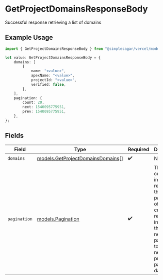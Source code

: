 # GetProjectDomainsResponseBody

Successful response retrieving a list of domains

## Example Usage

```typescript
import { GetProjectDomainsResponseBody } from "@simplesagar/vercel/models/getprojectdomainsop.js";

let value: GetProjectDomainsResponseBody = {
    domains: [
        {
            name: "<value>",
            apexName: "<value>",
            projectId: "<value>",
            verified: false,
        },
    ],
    pagination: {
        count: 20,
        next: 1540095775951,
        prev: 1540095775951,
    },
};
```

## Fields

| Field                                                                                                                                                           | Type                                                                                                                                                            | Required                                                                                                                                                        | Description                                                                                                                                                     |
| --------------------------------------------------------------------------------------------------------------------------------------------------------------- | --------------------------------------------------------------------------------------------------------------------------------------------------------------- | --------------------------------------------------------------------------------------------------------------------------------------------------------------- | --------------------------------------------------------------------------------------------------------------------------------------------------------------- |
| `domains`                                                                                                                                                       | [models.GetProjectDomainsDomains](../models/getprojectdomainsdomains.md)[]                                                                                      | :heavy_check_mark:                                                                                                                                              | N/A                                                                                                                                                             |
| `pagination`                                                                                                                                                    | [models.Pagination](../models/pagination.md)                                                                                                                    | :heavy_check_mark:                                                                                                                                              | This object contains information related to the pagination of the current request, including the necessary parameters to get the next or previous page of data. |